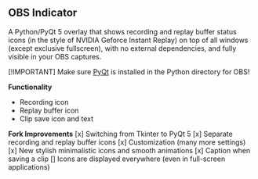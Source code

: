 OBS Indicator
-
A Python/PyQt 5 overlay that shows recording and replay buffer status icons (in the style of NVIDIA Geforce Instant Replay) on top of all windows (except exclusive fullscreen), with no external dependencies, and fully visible in your OBS captures.

[!IMPORTANT]
Make sure [PyQt](https://pypi.org/project/PyQt5/) is installed in the Python directory for OBS!

**Functionality**
* Recording icon
* Replay buffer icon
* Clip save icon and text

**Fork Improvements**
[x] Switching from Tkinter to PyQt 5
[x] Separate recording and replay buffer icons
[x] Customization (many more settings)
[x] New stylish minimalistic icons and smooth animations
[x] Caption when saving a clip
[] Icons are displayed everywhere (even in full-screen applications)
